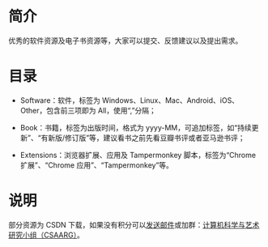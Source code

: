 # 简介

优秀的软件资源及电子书资源等，大家可以提交、反馈建议以及提出需求。

# 目录

* Software：软件，标签为 Windows、Linux、Mac、Android、iOS、Other，包含前三项即为 All，使用“,”分隔；

* Book：书籍，标签为出版时间，格式为 yyyy-MM，可追加标签，如“持续更新”、“有新版/修订版”等，建议看书之前先看豆瓣书评或者亚马逊书评；

* Extensions：浏览器扩展、应用及 Tampermonkey 脚本，标签为“Chrome 扩展”、“Chrome 应用”、“Tampermonkey”等。

# 说明

部分资源为 CSDN 下载，如果没有积分可以[发送邮件](mailto:duanluan@outlook.com)或加群：[计算机科学与艺术研究小组（CSAARG）](//shang.qq.com/wpa/qunwpa?idkey=7a3091ee747d76650cf3bfc9e0d2568bc42bd6c9bc7c47bf8d01fa37461e054f)。
